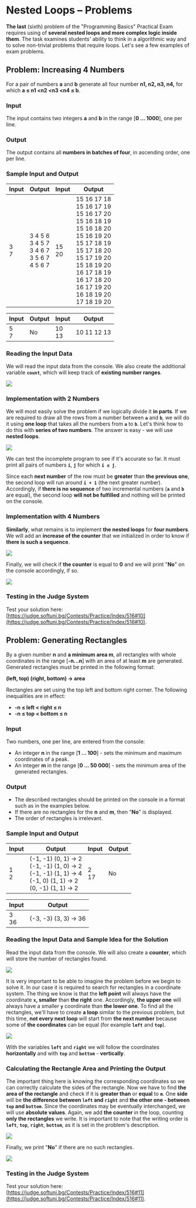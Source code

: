 # Nested Loops – Problems

**The last** (sixth) problem of the "Programming Basics" Practical Exam requires using of **several nested loops and more complex logic inside them**. The task examines students' ability to think in a algorithmic way and to solve non-trivial problems that require loops. Let's see a few examples of exam problems.


## Problem: Increasing 4 Numbers

For a pair of numbers **a** and **b** generate all four number **n1, n2, n3, n4,** for which **a ≤ n1 <n2 <n3 <n4 ≤ b**.

### Input

The input contains two integers **a** and **b** in the range  [**0 … 1000**], one per line.

### Output

The output contains all **numbers in batches of four**, in ascending order, one per line.

### Sample Input and Output

| Input | Output | Input | Output |
| --- | --- | --- | --- |
|3<br>7|3 4 5 6<br>3 4 5 7<br>3 4 6 7<br>3 5 6 7<br>4 5 6 7|15<br>20|15 16 17 18<br>15 16 17 19<br>15 16 17 20<br>15 16 18 19<br>15 16 18 20<br>15 16 19 20<br>15 17 18 19<br>15 17 18 20<br>15 17 19 20<br>15 18 19 20<br>16 17 18 19<br>16 17 18 20<br>16 17 19 20<br>16 18 19 20<br>17 18 19 20<br>|

| Input | Output | Input | Output |
| --- | --- | --- | --- |
|5<br>7|No|10<br>13|10 11 12 13|

### Reading the Input Data

We will read the input data from the console. We also create the additional variable **`count`**, which will keep track of **existing number ranges**.

![](/assets/chapter-8-1-images/11.Increasing-4-numbers-01.png)

### Implementation with 2 Numbers

We will most easily solve the problem if we logically divide it **in parts**. If we are required to draw all the rows from a number between **`a`** and **`b`**, we will do it using **one loop** that takes all the numbers from **`a`** to **`b`**. Let's think how to do this with **series of two numbers**. The answer is easy - we will use **nested loops**.

![](/assets/chapter-8-1-images/11.Increasing-4-numbers-02.png)

We can test the incomplete program to see if it's accurate so far. It must print all pairs of numbers **`i`**, **`j`** for which **`i ≤ j`**.

Since each **next number** of the row must be **greater** than **the previous one**, the second loop will run around **`i + 1`** (the next greater number). Accordingly, if **there is no sequence** of two incremental numbers (**`a`** and **`b`** are equal), the second loop **will not be fulfilled** and nothing will be printed on the console.

### Implementation with 4 Numbers

**Similarly**, what remains is to implement **the nested loops** for **four numbers**. We will add an **increase of the counter** that we initialized in order to know if **there is such a sequence**.

![](/assets/chapter-8-1-images/11.Increasing-4-numbers-03.png)

Finally, we will check if **the counter** is equal to **0** and we will print "**No**" on the console accordingly, if so.

![](/assets/chapter-8-1-images/11.Increasing-4-numbers-04.png)

### Testing in the Judge System

Test your solution here: [https://judge.softuni.bg/Contests/Practice/Index/516#10](https://judge.softuni.bg/Contests/Practice/Index/516#10).


## Problem: Generating Rectangles

By a given number **n** and **a minimum area m**, all rectangles with whole coordinates in the range [**-n…n**] with an area of at least **m** are generated. Generated rectangles must be printed in the following format:

**(left, top) (right, bottom) -> area**

Rectangles are set using the top left and bottom right corner. The following inequalities are in effect:
-	**-n ≤ left < right ≤ n**
-	**-n ≤ top < bottom ≤ n**

### Input

Two numbers, one per line, are entered from the console:

- An integer **n** in the range [**1 … 100**] - sets the minimum and maximum coordinates of a peak.
- An integer **m** in the range [**0 … 50 000**] - sets the minimum area of the generated rectangles.

### Output

- The described rectangles should be printed on the console in a format such as in the examples below.
- If there are no rectangles for the **n** and **m**, then "**No**" is displayed.
- The order of rectangles is irrelevant.

### Sample Input and Output

| Input | Output | Input | Output |
| --- | --- | --- | --- |
|1<br>2|(-1, -1) (0, 1) -> 2<br>(-1, -1) (1, 0) -> 2<br>(-1, -1) (1, 1) -> 4<br>(-1, 0) (1, 1) -> 2<br>(0, -1) (1, 1) -> 2|2<br>17|No|

| Input | Output |
| --- | --- |
|3<br>36|(-3, -3) (3, 3) -> 36|

### Reading the Input Data and Sample Idea for the Solution

Read the input data from the console. We will also create a **counter**, which will store the number of rectangles found.

![](/assets/chapter-8-1-images/12.Generating-rectangles-01.png)

It is very important to be able to imagine the problem before we begin to solve it. In our case it is required to search for rectangles in a coordinate system. The thing we know is that the **left point** will always have the coordinate **`x`, smaller** than **the right** one. Accordingly, **the upper one** will always have a smaller **`у`** coordinate than **the lower one**. To find all the rectangles, we'll have to create **a loop** similar to the previous problem, but this time, **not every next loop** will start from **the next number** because some of **the coordinates** can be equal (for example **`left`** and **`top`**).

![](/assets/chapter-8-1-images/12.Generating-rectangles-02.png)

With the variables **`left`** and **`right`** we will follow the coordinates **horizontally** and with **`top`** and **`bottom`** - **vertically**.

### Calculating the Rectangle Area and Printing the Output

The important thing here is knowing the corresponding coordinates so we can correctly calculate the sides of the rectangle. Now we have to find **the area of the rectangle** and check if it is **greater than** or **equal** to **`m`**. One **side** will be **the difference between `left` and `right`** and **the other one - between `top` and `bottom`**. Since the coordinates may be eventually interchanged, we will use **absolute values**. Again, we add **the counter** in the loop, counting **only the rectangles** we write. It is important to note that the writing order is **`left`**, **`top`**, **`right`**, **`bottom`**, as it is set in the problem's description.

![](/assets/chapter-8-1-images/12.Generating-rectangles-03.png)

Finally, we print "**No**" if there are no such rectangles.

![](/assets/chapter-8-1-images/12.Generating-rectangles-04.png)

### Testing in the Judge System

Test your solution here: [https://judge.softuni.bg/Contests/Practice/Index/516#11](https://judge.softuni.bg/Contests/Practice/Index/516#11).
